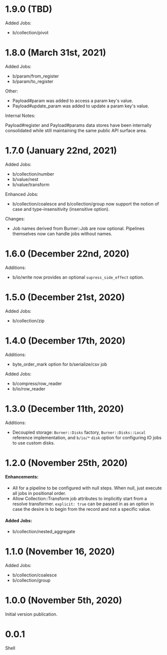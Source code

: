 # 1.9.0 (TBD)

Added Jobs:

* b/collection/pivot
# 1.8.0 (March 31st, 2021)

Added Jobs:

* b/param/from_register
* b/param/to_register

Other:

* Payload#param was added to access a param key's value.
* Payload#update_param was added to update a param key's value.

Internal Notes:

Payload#register and Payload#params data stores have been internally consolidated while still maintaining the same public API surface area.

# 1.7.0 (January 22nd, 2021)

Added Jobs:

* b/collection/number
* b/value/nest
* b/value/transform

Enhanced Jobs:

* b/collection/coalesce and b/collection/group now support the notion of case and type-insensitivity (insensitive option).

Changes:

* Job names derived from Burner::Job are now optional.  Pipelines themselves now can handle jobs without names.

# 1.6.0 (December 22nd, 2020)

Additions:

* b/io/write now provides an optional `supress_side_effect` option.
# 1.5.0 (December 21st, 2020)

Added Jobs:

* b/collection/zip
# 1.4.0 (December 17th, 2020)

Additions:

* byte_order_mark option for b/serialize/csv job

Added Jobs:

* b/compress/row_reader
* b/io/row_reader
# 1.3.0 (December 11th, 2020)

Additions:

* Decoupled storage: `Burner::Disks` factory, `Burner::Disks::Local` reference implementation, and `b/io/*` `disk` option for configuring IO jobs to use custom disks.
# 1.2.0 (November 25th, 2020)

#### Enhancements:

* All for a pipeline to be configured with null steps.  When null, just execute all jobs in positional order.
* Allow Collection::Transform job attributes to implicitly start from a resolve transformer.  `explicit: true` can be passed in as an option in case the desire is to begin from the record and not a specific value.

#### Added Jobs:

* b/collection/nested_aggregate
# 1.1.0 (November 16, 2020)

Added Jobs:

* b/collection/coalesce
* b/collection/group

# 1.0.0 (November 5th, 2020)

Initial version publication.

# 0.0.1

Shell
